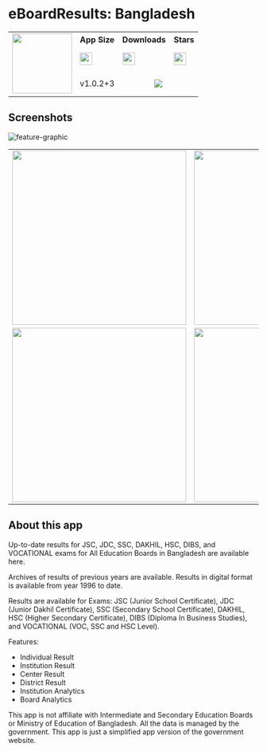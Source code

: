 # eBoardResults: Bangladesh

<div>
  <table width="100%">
    <tr>
      <td rowspan="4"><img align="center" src="https://github.com/BornomalaSoftware/eBoardResults_Bangladesh/assets/62181222/367529e8-f464-46bf-8638-ddd3b5c27648" style="height:120px;width:120px;text-align:center"/></td>
    </tr>
    <tr height="30">
      <th>App Size</th>
      <th>Downloads</th>
      <th>Stars</th>
    </tr>
    <tr height="50">
      <td><a href="https://github.com/BornomalaSoftware/eBoardResults_Bangladesh/releases/download/v1.0.2%2B3/eBoardResults-1.0.2.apk"><img src="https://img.shields.io/badge/22.4 MB-grey?style=for-the-badge&labelColor=black&color=white" style="height:25px"/></a></td>
      <td><a href="https://github.com/BornomalaSoftware/eBoardResults_Bangladesh/releases/download/v1.0.2%2B3/eBoardResults-1.0.2.apk"><img src="https://img.shields.io/github/downloads/BornomalaSoftware/eBoardResults_Bangladesh/total?style=for-the-badge&label=%20&labelColor=black&color=white" style="height:25px;"/></a></td>
      <td><a href="https://github.com/BornomalaSoftware/eBoardResults_Bangladesh/stargazers"><img src="https://img.shields.io/github/stars/BornomalaSoftware/eBoardResults_Bangladesh?style=for-the-badge&label=%20&labelColor=black&color=white" style="height:25px;"/></a></td>
    </tr>
    <tr height="20">
      <td align="center">v1.0.2+3</td>
      <td colspan="4" align="center" height="50"><a href="https://github.com/BornomalaSoftware/eBoardResults_Bangladesh/releases/download/v1.0.2%2B3/eBoardResults-1.0.2.apk"><img src="https://custom-icon-badges.demolab.com/badge/-Download-blue?style=for-the-badge&logo=download&logoColor=white"/></a></td>
    </tr>
  </table>
</div>

## Screenshots
![feature-graphic](https://github.com/BornomalaSoftware/eBoardResults_Bangladesh/assets/62181222/028d4f33-0cde-4fff-b3bd-8ae91b5b3696)

<table align="center">
  <tr>
    <td><img src="https://github.com/BornomalaSoftware/eBoardResults_Bangladesh/assets/62181222/b1706ef7-eacf-4a8f-8d7c-e076ca9d7575" width="350"></td>
    <td><img src="https://github.com/BornomalaSoftware/eBoardResults_Bangladesh/assets/62181222/e1d82f14-ccaa-4e3d-9bc5-196b0f000b65" width="350"></td>
    <td><img src="https://github.com/BornomalaSoftware/eBoardResults_Bangladesh/assets/62181222/702ea106-ee5d-40a2-a870-196a5899b8dc" width="350"></td>
  </tr>
  <tr>
    <td><img src="https://github.com/BornomalaSoftware/eBoardResults_Bangladesh/assets/62181222/dd6f9b0b-3c37-4d1e-90e0-e70fc886cfde" width="350"></td>
    <td><img src="https://github.com/BornomalaSoftware/eBoardResults_Bangladesh/assets/62181222/36c685eb-2025-46ee-9223-5ba964461f53" width="350"></td>
  </tr>
</table>

## About this app

Up-to-date results for JSC, JDC, SSC, DAKHIL, HSC, DIBS, and VOCATIONAL exams for All Education Boards in Bangladesh are available here.

Archives of results of previous years are available. Results in digital format is available from year 1996 to date.

Results are available for Exams: JSC (Junior School Certificate), JDC (Junior Dakhil Certificate), SSC (Secondary School Certificate), DAKHIL, HSC (Higher Secondary Certificate), DIBS (Diploma In Business Studies), and VOCATIONAL (VOC, SSC and HSC Level).

Features:
- Individual Result
- Institution Result
- Center Result
- District Result
- Institution Analytics
- Board Analytics

This app is not affiliate with Intermediate and Secondary Education Boards or Ministry of Education of Bangladesh. All the data is managed by the government. This app is just a simplified app version of the government website.
